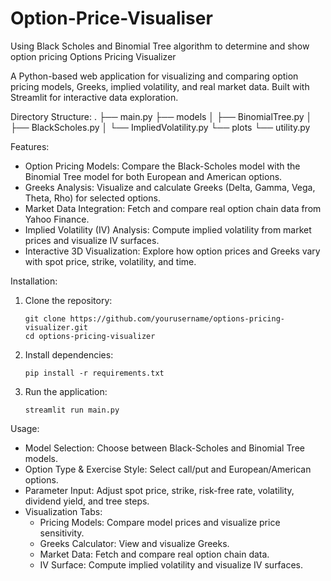 # Option-Price-Visualiser
Using Black Scholes and Binomial Tree algorithm to determine and show option pricing 
Options Pricing Visualizer

A Python-based web application for visualizing and comparing option pricing models, Greeks, implied volatility, and real market data. Built with Streamlit for interactive data exploration.

Directory Structure:
.
├── main.py
├── models
│   ├── BinomialTree.py
│   ├── BlackScholes.py
│   └── ImpliedVolatility.py
└── plots
    └── utility.py

Features:
- Option Pricing Models: Compare the Black-Scholes model with the Binomial Tree model for both European and American options.
- Greeks Analysis: Visualize and calculate Greeks (Delta, Gamma, Vega, Theta, Rho) for selected options.
- Market Data Integration: Fetch and compare real option chain data from Yahoo Finance.
- Implied Volatility (IV) Analysis: Compute implied volatility from market prices and visualize IV surfaces.
- Interactive 3D Visualization: Explore how option prices and Greeks vary with spot price, strike, volatility, and time.

Installation:
1. Clone the repository:
    ```
   git clone https://github.com/yourusername/options-pricing-visualizer.git
   cd options-pricing-visualizer
   ```
2. Install dependencies:
   ```
   pip install -r requirements.txt
   ```
3. Run the application:
   ```
   streamlit run main.py
   ```
Usage:
- Model Selection: Choose between Black-Scholes and Binomial Tree models.
- Option Type & Exercise Style: Select call/put and European/American options.
- Parameter Input: Adjust spot price, strike, risk-free rate, volatility, dividend yield, and tree steps.
- Visualization Tabs:
  - Pricing Models: Compare model prices and visualize price sensitivity.
  - Greeks Calculator: View and visualize Greeks.
  - Market Data: Fetch and compare real option chain data.
  - IV Surface: Compute implied volatility and visualize IV surfaces.


